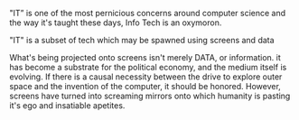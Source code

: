 "IT” is one of the most pernicious concerns around computer science and the way it's taught these days, Info Tech is an oxymoron.

"IT" is a subset of tech which may be spawned using screens and data



What's being projected onto screens isn't merely DATA, or information. it has become a substrate for the political economy, and the medium itself is evolving. If there is a causal necessity between the drive to explore outer space and the invention of the computer, it should be honored. However, screens have turned into screaming mirrors onto which humanity is pasting it's ego and insatiable apetites.



